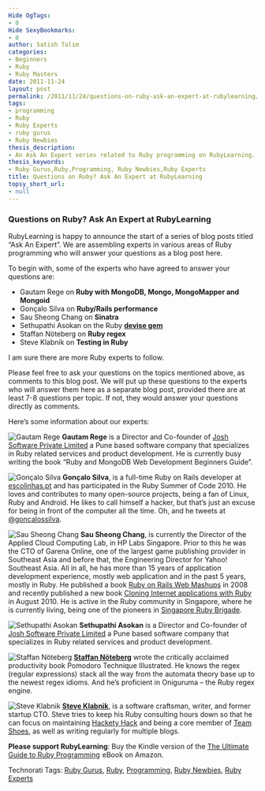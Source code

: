 ```yaml
---
Hide OgTags:
- 0
Hide SexyBookmarks:
- 0
author: Satish Talim
categories:
- Beginners
- Ruby
- Ruby Masters
date: 2011-11-24
layout: post
permalink: /2011/11/24/questions-on-ruby-ask-an-expert-at-rubylearning/
tags:
- programming
- Ruby
- Ruby Experts
- ruby gurus
- Ruby Newbies
thesis_description:
- An Ask An Expert series related to Ruby programming on RubyLearning.
thesis_keywords:
- Ruby Gurus,Ruby,Programming, Ruby Newbies,Ruby Experts
title: Questions on Ruby? Ask An Expert at RubyLearning
topsy_short_url:
- null
---
```


<div>
  <h3>
    Questions on Ruby? Ask An Expert at RubyLearning
  </h3>
  
  <p>
    <span class="drop_cap">R</span>ubyLearning is happy to announce the start of a series of blog posts titled &#8220;Ask An Expert&#8221;. We are assembling experts in various areas of Ruby programming who will answer your questions as a blog post here.
  </p>
  
  <p>
    To begin with, some of the experts who have agreed to answer your questions are:
  </p>
  
  <ul>
    <li>
      Gautam Rege on <b>Ruby with MongoDB, Mongo, MongoMapper and Mongoid</b>
    </li>
    <li>
      Gonçalo Silva on <b>Ruby/Rails performance</b>
    </li>
    <li>
      Sau Sheong Chang on <b>Sinatra</b>
    </li>
    <li>
      Sethupathi Asokan on the Ruby <b><a href="http://rubygems.org/gems/devise">devise gem</a></b>
    </li>
    <li>
      Staffan Nöteberg on <b>Ruby regex</b>
    </li>
    <li>
      Steve Klabnik on <b>Testing in Ruby</b>
    </li>
  </ul>
  
  <p>
    I am sure there are more Ruby experts to follow.
  </p>
  
  <p class="alert">
    Please feel free to ask your questions on the topics mentioned above, as comments to this blog post. We will put up these questions to the experts who will answer them here as a separate blog post, provided there are at least 7-8 questions per topic. If not, they would answer your questions directly as comments.
  </p>
  
  <p>
    Here&#8217;s some information about our experts:
  </p>
  
  <p class="block">
    <img class="alignleft" src="http://rubylearning.com/images/gautamrege.jpg" alt="Gautam Rege" /> <strong>Gautam Rege</strong> is a Director and Co-founder of <a href="http://joshsoftware.com/">Josh Software Private Limited</a> a Pune based software company that specializes in Ruby related services and product development. He is currently busy writing the book &#8220;Ruby and MongoDB Web Development Beginners Guide&#8221;.
  </p>
  
  <p class="block">
    <img class="alignright" src="http://rubylearning.com/images/Goncalo_Silva_125x125.jpg" alt="Gonçalo Silva" /> <strong>Gonçalo Silva</strong>, is a full-time Ruby on Rails developer at <a href="http://escolinhas.pt/">escolinhas.pt</a> and has participated in the Ruby Summer of Code 2010. He loves and contributes to many open-source projects, being a fan of Linux, Ruby and Android. He likes to call himself a hacker, but that&#8217;s just an excuse for being in front of the computer all the time. Oh, and he tweets at <a href="http://twitter.com/goncalossilva">@goncalossilva</a>.
  </p>
  
  <p class="block">
    <img class="alignleft" src="http://www.rubylearning.com/images/sau.jpg" title="Sau Sheong Chang" alt="Sau Sheong Chang" /> <b>Sau Sheong Chang</b>, is currently the Director of the Applied Cloud Computing Lab, in HP Labs Singapore. Prior to this he was the CTO of Garena Online, one of the largest game publishing provider in Southeast Asia and before that, the Engineering Director for Yahoo! Southeast Asia. All in all, he has more than 15 years of application development experience, mostly web application and in the past 5 years, mostly in Ruby. He published a book <a href='http://www.packtpub.com/ruby-on-rails-web-mashup-projects/book'>Ruby on Rails Web Mashups</a> in 2008 and recently published a new book <a href='https://www.packtpub.com/cloning-internet-applications-with-ruby/book?mid=180810kku84u&utm_source=blog.saush.com&utm_medium=affiliate&utm_content=authorsite&utm_campaign=mdb_004315'>Cloning Internet applications with Ruby</a> in August 2010. He is active in the Ruby community in Singapore, where he is currently living, being one of the pioneers in <a href='http://groups.google.com.sg/group/singapore-rb'>Singapore Ruby Brigade</a>.
  </p>
  
  <p class="block">
    <img class="alignright" src="http://rubylearning.com/images/sethu.jpg" alt="Sethupathi Asokan" /> <strong>Sethupathi Asokan</strong> is a Director and Co-founder of <a href="http://joshsoftware.com/">Josh Software Private Limited</a> a Pune based software company that specializes in Ruby related services and product development.
  </p>
  
  <p class="block">
    <img class="alignleft" src="http://rubylearning.com/images/staffan.jpg" alt="Staffan Nöteberg" /> <strong><a href="http://www.staffannoteberg.com/">Staffan Nöteberg</a></strong> wrote the critically acclaimed productivity book Pomodoro Technique Illustrated. He knows the regex (regular expressions) stack all the way from the automata theory base up to the newest regex idioms. And he&#8217;s proficient in Oniguruma – the Ruby regex engine.
  </p>
  
  <p class="block">
    <img class="alignright" src="http://rubylearning.com/images/steve_cropped.jpg" alt="Steve Klabnik" /> <strong><a href="http://www.linkedin.com/in/steveklabnik">Steve Klabnik</a></strong>, is a software craftsman, writer, and former startup CTO. Steve tries to keep his Ruby consulting hours down so that he can focus on maintaining <a href="http://hackety-hack.com/">Hackety Hack</a> and being a core member of <a href="http://shoesrb.com/">Team Shoes</a>, as well as writing regularly for multiple blogs.
  </p>
  
  <p class="update">
    <b>Please support RubyLearning</b>: Buy the Kindle version of the <a href="http://www.amazon.com/gp/product/B0062X2I68/ref=as_li_qf_sp_asin_tl?ie=UTF8&tag=satishtalimsw-20&linkCode=as2&camp=217145&creative=399373&creativeASIN=B0062X2I68">The Ultimate Guide to Ruby Programming</a><img src="http://www.assoc-amazon.com/e/ir?t=satishtalimsw-20&l=as2&o=1&a=B0062X2I68&camp=217145&creative=399373" width="1" height="1" alt="" style="border:none !important; margin:0px !important;" /> eBook on Amazon.
  </p>
</div>

Technorati Tags: <a href="http://technorati.com/tag/Ruby+Gurus" rel="tag">Ruby Gurus</a>, <a href="http://technorati.com/tag/Ruby" rel="tag">Ruby</a>, <a href="http://technorati.com/tag/Programming" rel="tag">Programming</a>, <a href="http://technorati.com/tag/Ruby+Newbies" rel="tag"> Ruby Newbies</a>, <a href="http://technorati.com/tag/Ruby+Experts" rel="tag">Ruby Experts</a>
